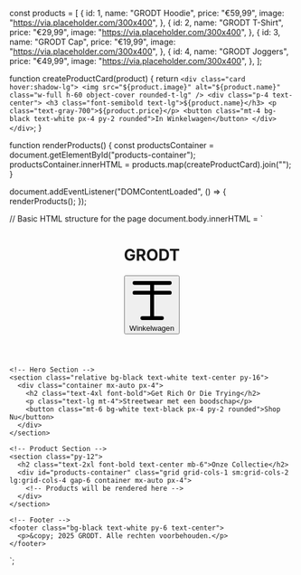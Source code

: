 const products = [
  {
    id: 1,
    name: "GRODT Hoodie",
    price: "€59,99",
    image: "https://via.placeholder.com/300x400",
  },
  {
    id: 2,
    name: "GRODT T-Shirt",
    price: "€29,99",
    image: "https://via.placeholder.com/300x400",
  },
  {
    id: 3,
    name: "GRODT Cap",
    price: "€19,99",
    image: "https://via.placeholder.com/300x400",
  },
  {
    id: 4,
    name: "GRODT Joggers",
    price: "€49,99",
    image: "https://via.placeholder.com/300x400",
  },
];

function createProductCard(product) {
  return `
    <div class="card hover:shadow-lg">
      <img
        src="${product.image}"
        alt="${product.name}"
        class="w-full h-60 object-cover rounded-t-lg"
      />
      <div class="p-4 text-center">
        <h3 class="font-semibold text-lg">${product.name}</h3>
        <p class="text-gray-700">${product.price}</p>
        <button class="mt-4 bg-black text-white px-4 py-2 rounded">In Winkelwagen</button>
      </div>
    </div>
  `;
}

function renderProducts() {
  const productsContainer = document.getElementById("products-container");
  productsContainer.innerHTML = products.map(createProductCard).join("");
}

document.addEventListener("DOMContentLoaded", () => {
  renderProducts();
});

// Basic HTML structure for the page
document.body.innerHTML = `
  <div class="min-h-screen bg-gray-50 p-4">
    <!-- Header -->
    <header class="flex justify-between items-center py-4 px-8 bg-black text-white">
      <h1 class="text-3xl font-bold">GRODT</h1>
      <button class="flex items-center gap-2 bg-white text-black px-4 py-2 rounded">
        <svg xmlns="http://www.w3.org/2000/svg" class="h-6 w-6" fill="none" viewBox="0 0 24 24" stroke="currentColor" stroke-width="2">
          <path stroke-linecap="round" stroke-linejoin="round" d="M3 3h18M3 8h18M7 21h10M12 3v18" />
        </svg>
        Winkelwagen
      </button>
    </header>

    <!-- Hero Section -->
    <section class="relative bg-black text-white text-center py-16">
      <div class="container mx-auto px-4">
        <h2 class="text-4xl font-bold">Get Rich Or Die Trying</h2>
        <p class="text-lg mt-4">Streetwear met een boodschap</p>
        <button class="mt-6 bg-white text-black px-4 py-2 rounded">Shop Nu</button>
      </div>
    </section>

    <!-- Product Section -->
    <section class="py-12">
      <h2 class="text-2xl font-bold text-center mb-6">Onze Collectie</h2>
      <div id="products-container" class="grid grid-cols-1 sm:grid-cols-2 lg:grid-cols-4 gap-6 container mx-auto px-4">
        <!-- Products will be rendered here -->
      </div>
    </section>

    <!-- Footer -->
    <footer class="bg-black text-white py-6 text-center">
      <p>&copy; 2025 GRODT. Alle rechten voorbehouden.</p>
    </footer>
  </div>
`;
